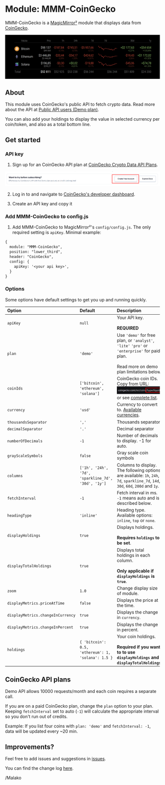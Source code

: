 # Module: MMM-CoinGecko
MMM-CoinGecko is a [MagicMirror²](https://github.com/MichMich/MagicMirror/) module that displays data from [CoinGecko](https://www.coingecko.com/).

![Screenshot of MMM-CoinGecko](images/screenshot.png?raw=true "Example screenshot")

## About
This module uses CoinGecko's public API to fetch crypto data. Read more about the API at [Public API users (Demo plan)](https://docs.coingecko.com/v3.0.1/reference/introduction).

You can also add your holdings to display the value in selected currency per coin/token, and also as a total bottom line.

## Get started

### API key
1. Sign up for an CoinGecko API plan at [CoinGecko Crypto Data API Plans](https://www.coingecko.com/en/api/pricing).

![CoinGecko API plan](images/api-step-1.png?raw=true "CoinGecko API plan")

2. Log in to and navigate to [CoinGecko's developer dashboard](https://www.coingecko.com/en/developers/dashboard).

3. Create an API key and copy it

### Add MMM-CoinGecko to config.js

1. Add MMM-CoinGecko to MagicMirror²'s `config/config.js`. The only required setting is `apiKey`. Minimal example:

```
{
  module: "MMM-CoinGecko",
  position: "lower_third",
  header: "CoinGecko",
  config: {
    apiKey: '<your api key>',
  }
}
```

### Options
Some options have default settings to get you up and running quickly.

| Option | Default | Description |
| :--- | :--- | :--- |
| `apiKey` | `null` | Your API key.<br/><br/>**REQUIRED** |
| `plan` | `'demo'` | Use `'demo'` for free plan, or `'analyst'`, `'lite'` `'pro'` or `'enterprise'` for paid plan.<br/><br/>Read more on demo plan limitations below.
| `coinIds` | `['bitcoin', 'ethereum', 'solana']` | CoinGecko coin IDs. Copy from URL: ![Screenshot of MMM-CoinGecko](images/select-from-url.png?raw=true "Copy from URL screenshot") or see [complete list](https://docs.coingecko.com/v3.0.1/reference/coins-list).
| `currency` | `'usd'` | Currency to convert to. [Available currencies](https://docs.coingecko.com/v3.0.1/reference/simple-supported-currencies). |
| `thousandsSeparator` | `','` | Thousands separator |
| `decimalSeparator` | `'.'` | Decimal separator |
| `numberOfDecimals` | `-1` | Number of decimals to display. -1 for auto. |
| `grayScaleSymbols` | `false` | Gray scale coin symbols |
|	`columns` | `['1h', '24h', '7d', 'sparkline_7d', '30d', '1y']`| Columns to display. The following options are available: `1h`, `24h`, `7d`, `sparkline_7d`, `14d`, `30d`, `60d`, `200d` and `1y`. |
| `fetchInterval` | `-1` | Fetch interval in ms. `-1` means auto and is described below. |
| `headingType` | `'inline'` | Heading type. Available options: `inline`, `top` or `none`. |
`displayHoldings` | `true` | Displays holdings.<br /> <br />**Requires `holdings` to be set**. |
| `displayTotalHoldings` | `true` | Displays total holdings in each column.<br /><br />**Only applicable if `displayHoldings` is `true`**. |
| `zoom` | `1.0` | Change display size of module. |
| `displayMetrics.priceAtTime` | `false` | Displays the price at the time. | 
| `displayMetrics.changeInCurrency`| `true` | Displays the change in `currency`. |
| `displayMetrics.changeInPercent`| `true` | Displays the change in percent. |
| `holdings` |  `{ 'bitcoin': 0.5, 'ethereum': 1, 'solana': 1.5 }` | Your coin holdings.<br /><br />**Required if you want to to use `displayHoldings` and `displayTotalHoldings`**. |

## CoinGecko API plans
Demo API allows 10000 requests/month and each coin requires a separate call.

If you are on a paid CoinGecko plan, change the `plan` option to your plan. Keeping `fetchInterval` set to auto (`-1`) will calculate the appropriate interval so you don't run out of credits.

Example: If you list four coins with `plan: 'demo'` and `fetchInterval: -1`, data will be updated every ~20 min. 

## Improvements?
Feel free to add issues and suggestions in [issues](https://github.com/malako/MMM-CoinGecko/issues).

You can find the change log [here](https://github.com/malako/MMM-CoinGecko/blob/master/CHANGELOG.md).

/Malako